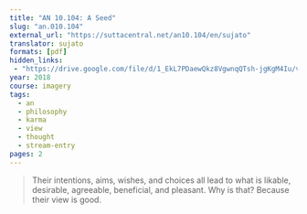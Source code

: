 ```yaml
---
title: "AN 10.104: A Seed"
slug: "an.010.104"
external_url: "https://suttacentral.net/an10.104/en/sujato"
translator: sujato
formats: [pdf]
hidden_links:
 - "https://drive.google.com/file/d/1_EkL7PDaewQkz8VgwnqQTsh-jgKgM4Iu/view?usp=drivesdk"
year: 2018
course: imagery
tags:
  - an
  - philosophy
  - karma
  - view
  - thought
  - stream-entry
pages: 2
---
```


> Their intentions, aims, wishes, and choices all lead to what is likable, desirable, agreeable, beneficial, and pleasant. Why is that? Because their view is good.
